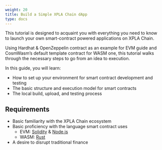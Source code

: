 ```yaml
---
weight: 20
title: Build a Simple XPLA Chain dApp
type: docs
---
```


This tutorial is designed to acquaint you with everything you need to know to launch your own smart-contract powered applications on XPLA Chain.

Using Hardhat & OpenZeppelin contract as an example for EVM guide and CosmWasm’s default template contract for WASM one, this tutorial walks through the necessary steps to go from an idea to execution.

In this guide, you will learn:

- How to set up your environment for smart contract development and testing
- The basic structure and execution model for smart contracts
- The local build, upload, and testing process

## Requirements

- Basic familiarity with the XPLA Chain ecosystem
- Basic proficiency with the language smart contract uses
  - EVM: [Solidity](https://docs.soliditylang.org/) & [Node.js](https://nodejs.org/)
  - WASM: [Rust](https://www.rust-lang.org/)
- A desire to disrupt traditional finance

